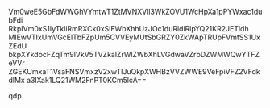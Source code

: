 Vm0weE5GbFdWWGhVYmtwT1ZtMVNXVll3WkZOVU1WcHpXa1pPYWxac1dubFdi
RkpIVm0xS1IyTkliRmRXCk0xSlFWbXhhUzJOc1duRldiRlpYQ21KR2JETldh
MlEwVTIxUmVGcElTbFZpUm5CVVEyMUtSbGRZY0ZkWApTRUpFVmtSS1UxZEdU
bkpXYkdocFZqTm9lVkV5TVZkalZrWlZWbXhLVGdwaVZrbDZWMWQwYTFZeVVr
ZGEKUmxaT1VsaFNSVmxzV2xwTlJuQkpXWHBzVVZWWE9VeFpiVFZ2VFdkdlMx
a3lXak1LQ21WM2FnPT0KCm5lcA==

qdp